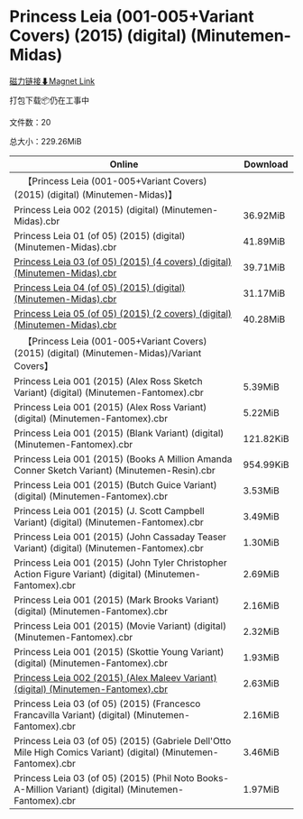 # Princess Leia (001-005+Variant Covers) (2015) (digital) (Minutemen-Midas)

[磁力链接⬇Magnet Link](magnet:?xt=urn:btih:7c5e7aa64da0e8d10cd6591c89b87b9857243a0d&dn=Princess%20Leia%20%28001-005%2BVariant%20Covers%29%20%282015%29%20%28digital%29%20%28Minutemen-Midas%29)

打包下载📦仍在工事中

文件数：20

总大小：229.26MiB

Online | Download
--- | ---
&emsp;【Princess Leia (001-005+Variant Covers) (2015) (digital) (Minutemen-Midas)】 | 
Princess Leia 002 (2015) (digital) (Minutemen-Midas).cbr | 36.92MiB
Princess Leia 01 (of 05) (2015) (digital) (Minutemen-Midas).cbr | 41.89MiB
[Princess Leia 03 (of 05) (2015) (4 covers) (digital) (Minutemen-Midas).cbr](https://github.com/alicewish/markdown/blob/master/comic/Princess-Leia-03-of-05-2015-4-covers-digital-Minutemen-Midas-cbr.md) | 39.71MiB
[Princess Leia 04 (of 05) (2015) (digital) (Minutemen-Midas).cbr](https://github.com/alicewish/markdown/blob/master/comic/Princess-Leia-04-of-05-2015-digital-Minutemen-Midas-cbr.md) | 31.17MiB
[Princess Leia 05 (of 05) (2015) (2 covers) (digital) (Minutemen-Midas).cbr](https://github.com/alicewish/markdown/blob/master/comic/Princess-Leia-05-of-05-2015-2-covers-digital-Minutemen-Midas-cbr.md) | 40.28MiB
&emsp;【Princess Leia (001-005+Variant Covers) (2015) (digital) (Minutemen-Midas)/Variant Covers】 | 
Princess Leia 001 (2015) (Alex Ross Sketch Variant) (digital) (Minutemen-Fantomex).cbr | 5.39MiB
Princess Leia 001 (2015) (Alex Ross Variant) (digital) (Minutemen-Fantomex).cbr | 5.22MiB
Princess Leia 001 (2015) (Blank Variant) (digital) (Minutemen-Fantomex).cbr | 121.82KiB
Princess Leia 001 (2015) (Books A Million Amanda Conner Sketch Variant) (Minutemen-Resin).cbr | 954.99KiB
Princess Leia 001 (2015) (Butch Guice Variant) (digital) (Minutemen-Fantomex).cbr | 3.53MiB
Princess Leia 001 (2015) (J. Scott Campbell Variant) (digital) (Minutemen-Fantomex).cbr | 3.49MiB
Princess Leia 001 (2015) (John Cassaday Teaser Variant) (digital) (Minutemen-Fantomex).cbr | 1.30MiB
Princess Leia 001 (2015) (John Tyler Christopher Action Figure Variant) (digital) (Minutemen-Fantomex).cbr | 2.69MiB
Princess Leia 001 (2015) (Mark Brooks Variant) (digital) (Minutemen-Fantomex).cbr | 2.16MiB
Princess Leia 001 (2015) (Movie Variant) (digital) (Minutemen-Fantomex).cbr | 2.32MiB
Princess Leia 001 (2015) (Skottie Young Variant) (digital) (Minutemen-Fantomex).cbr | 1.93MiB
[Princess Leia 002 (2015) (Alex Maleev Variant) (digital) (Minutemen-Fantomex).cbr](https://github.com/alicewish/markdown/blob/master/comic/Princess-Leia-002-2015-Alex-Maleev-Variant-digital-Minutemen-Fantomex-cbr.md) | 2.63MiB
Princess Leia 03 (of 05) (2015) (Francesco Francavilla Variant) (digital) (Minutemen-Fantomex).cbr | 2.16MiB
Princess Leia 03 (of 05) (2015) (Gabriele Dell'Otto Mile High Comics Variant) (digital) (Minutemen-Fantomex).cbr | 3.46MiB
Princess Leia 03 (of 05) (2015) (Phil Noto Books-A-Million Variant) (digital) (Minutemen-Fantomex).cbr | 1.97MiB
